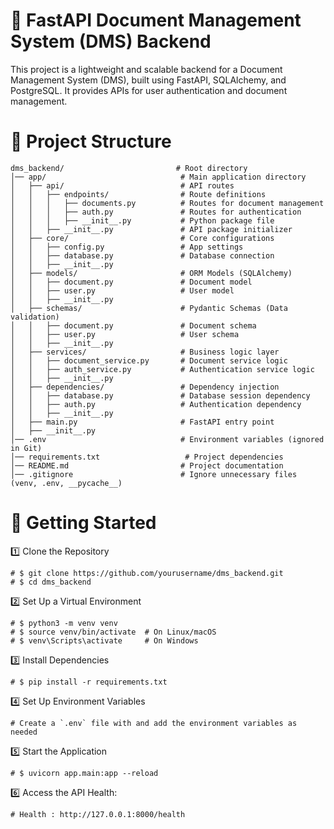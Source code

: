 # 📂 FastAPI Document Management System (DMS) Backend

This project is a lightweight and scalable backend for a Document Management System (DMS),
built using FastAPI, SQLAlchemy, and PostgreSQL. It provides APIs for user authentication 
and document management.

# 📌 Project Structure
```
dms_backend/                         # Root directory
│── app/                              # Main application directory
│   ├── api/                          # API routes
│   │   ├── endpoints/                # Route definitions
│   │   │   ├── documents.py          # Routes for document management
│   │   │   ├── auth.py               # Routes for authentication
│   │   │   ├── __init__.py           # Python package file
│   │   ├── __init__.py               # API package initializer
│   ├── core/                         # Core configurations
│   │   ├── config.py                 # App settings
│   │   ├── database.py               # Database connection
│   │   ├── __init__.py
│   ├── models/                       # ORM Models (SQLAlchemy)
│   │   ├── document.py               # Document model
│   │   ├── user.py                   # User model
│   │   ├── __init__.py
│   ├── schemas/                      # Pydantic Schemas (Data validation)
│   │   ├── document.py               # Document schema
│   │   ├── user.py                   # User schema
│   │   ├── __init__.py
│   ├── services/                     # Business logic layer
│   │   ├── document_service.py       # Document service logic
│   │   ├── auth_service.py           # Authentication service logic
│   │   ├── __init__.py
│   ├── dependencies/                 # Dependency injection
│   │   ├── database.py               # Database session dependency
│   │   ├── auth.py                   # Authentication dependency
│   │   ├── __init__.py
│   ├── main.py                       # FastAPI entry point
│   ├── __init__.py
│── .env                              # Environment variables (ignored in Git)
│── requirements.txt                   # Project dependencies
│── README.md                         # Project documentation
│── .gitignore                        # Ignore unnecessary files (venv, .env, __pycache__)
```

# 🚀 Getting Started

 1️⃣ Clone the Repository
```
# $ git clone https://github.com/yourusername/dms_backend.git
# $ cd dms_backend
```
 2️⃣ Set Up a Virtual Environment
```
# $ python3 -m venv venv
# $ source venv/bin/activate  # On Linux/macOS
# $ venv\Scripts\activate     # On Windows
```

3️⃣ Install Dependencies
```
# $ pip install -r requirements.txt
```

 4️⃣ Set Up Environment Variables
```
# Create a `.env` file with and add the environment variables as needed
```
 5️⃣ Start the Application
```
# $ uvicorn app.main:app --reload
```

6️⃣ Access the API Health:
```
# Health : http://127.0.0.1:8000/health
```
